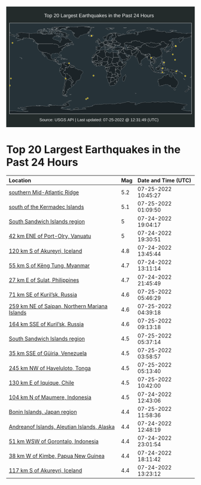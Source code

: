 ![Map](./map.png)

# Top 20 Largest Earthquakes in the Past 24 Hours

| Location | Mag | Date and Time (UTC) |
|:---|:---|:---|
| [southern Mid-Atlantic Ridge](https://earthquake.usgs.gov/earthquakes/eventpage/us7000htag) | 5.2 | 07-25-2022 10:45:27 |
| [south of the Kermadec Islands](https://earthquake.usgs.gov/earthquakes/eventpage/us7000ht8a) | 5.1 | 07-25-2022 01:09:50 |
| [South Sandwich Islands region](https://earthquake.usgs.gov/earthquakes/eventpage/us7000ht5t) | 5 | 07-24-2022 19:04:17 |
| [42 km ENE of Port-Olry, Vanuatu](https://earthquake.usgs.gov/earthquakes/eventpage/us7000ht6g) | 5 | 07-24-2022 19:30:51 |
| [120 km S of Akureyri, Iceland](https://earthquake.usgs.gov/earthquakes/eventpage/us7000ht53) | 4.8 | 07-24-2022 13:45:44 |
| [55 km S of Kēng Tung, Myanmar](https://earthquake.usgs.gov/earthquakes/eventpage/us7000ht4v) | 4.7 | 07-24-2022 13:11:14 |
| [27 km E of Sulat, Philippines](https://earthquake.usgs.gov/earthquakes/eventpage/us7000ht7b) | 4.7 | 07-24-2022 21:45:49 |
| [71 km SE of Kuril’sk, Russia](https://earthquake.usgs.gov/earthquakes/eventpage/us7000ht9a) | 4.6 | 07-25-2022 05:46:29 |
| [259 km NE of Saipan, Northern Mariana Islands](https://earthquake.usgs.gov/earthquakes/eventpage/us7000ht8x) | 4.6 | 07-25-2022 04:39:18 |
| [164 km SSE of Kuril’sk, Russia](https://earthquake.usgs.gov/earthquakes/eventpage/us7000hta6) | 4.6 | 07-25-2022 09:13:18 |
| [South Sandwich Islands region](https://earthquake.usgs.gov/earthquakes/eventpage/us7000ht97) | 4.5 | 07-25-2022 05:37:14 |
| [35 km SSE of Güiria, Venezuela](https://earthquake.usgs.gov/earthquakes/eventpage/us7000ht8v) | 4.5 | 07-25-2022 03:58:57 |
| [245 km NW of Haveluloto, Tonga](https://earthquake.usgs.gov/earthquakes/eventpage/us7000ht99) | 4.5 | 07-25-2022 05:13:40 |
| [130 km E of Iquique, Chile](https://earthquake.usgs.gov/earthquakes/eventpage/us7000htaf) | 4.5 | 07-25-2022 10:42:00 |
| [104 km N of Maumere, Indonesia](https://earthquake.usgs.gov/earthquakes/eventpage/us7000ht4r) | 4.5 | 07-24-2022 12:43:06 |
| [Bonin Islands, Japan region](https://earthquake.usgs.gov/earthquakes/eventpage/us7000htap) | 4.4 | 07-25-2022 11:58:36 |
| [Andreanof Islands, Aleutian Islands, Alaska](https://earthquake.usgs.gov/earthquakes/eventpage/us7000ht4t) | 4.4 | 07-24-2022 12:48:19 |
| [51 km WSW of Gorontalo, Indonesia](https://earthquake.usgs.gov/earthquakes/eventpage/us7000ht7l) | 4.4 | 07-24-2022 23:01:54 |
| [38 km W of Kimbe, Papua New Guinea](https://earthquake.usgs.gov/earthquakes/eventpage/us7000ht5l) | 4.4 | 07-24-2022 18:11:42 |
| [117 km S of Akureyri, Iceland](https://earthquake.usgs.gov/earthquakes/eventpage/us7000ht50) | 4.4 | 07-24-2022 13:23:12 |
